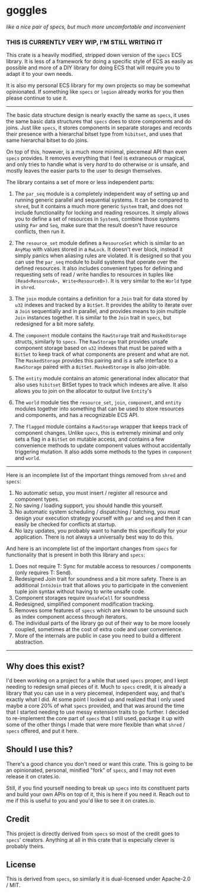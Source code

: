 # goggles #

*like a nice pair of specs, but much more uncomfortable and inconvenient*

### THIS IS CURRENTLY VERY WIP, I'M STILL WRITING IT ###

This crate is a heavily modified, stripped down version of the `specs` ECS
library.  It is less of a framework for doing a specific style of ECS as easily
as possible and more of a DIY library for doing ECS that will require you to
adapt it to your own needs.

It is also my personal ECS library for my own projects so may be somewhat
opinionated.  If something like `specs` or `legion` already works for you then
please continue to use it.

---

The basic data structure design is nearly exactly the same as `specs`, it uses
the same basic data structures that `specs` does to store components and do
joins.  Just like `specs`, it stores components in separate storages and records
their presence with a hierarchal bitset type from `hibitset`, and uses that same
hierarchal bitset to do joins.

On top of this, however, is a much more minimal, piecemeal API than even `specs`
provides.  It removes everything that I feel is extraneous or magical, and only
tries to handle what is very *hard* to do otherwise or is unsafe, and mostly
leaves the easier parts to the user to design themselves.

The library contains a set of more or less independent parts:

1) The `par_seq` module is a completely independent way of setting up and
   running generic parallel and sequential systems.  It can be compared to
   `shred`, but it contains a much more generic `System` trait, and does not
   include functionality for locking and reading resources.  It simply allows
   you to define a set of resources in `System`s, combine those systems using
   `Par` and `Seq`, make sure that the result doesn't have resource conflicts,
   then run it.

2) The `resource_set` module defines a `ResourceSet` which is similar to an
   `AnyMap` with values stored in a `RwLock`.  It doesn't ever block, instead it
   simply panics when aliasing rules are violated.  It is designed so that you
   can use the `par_seq` module to build systems that operate over the defined
   resources.  It also includes convenient types for defining and requesting
   sets of read / write handles to resources in tuples like `(Read<ResourceA>,
   Write<ResourceB>)`.  It is very similar to the `World` type in `shred`.
   
3) The `join` module contains a definition for a `Join` trait for data stored by
   `u32` indexes and tracked by a `BitSet`.  It provides the ability to iterate
   over a `Join` sequentially and in parallel, and provides means to join
   multiple `Join` instances together.  It is similar to the `Join` trait in
   `specs`, but redesigned for a bit more safety.
   
4) The `component` module contains the `RawStorage` trait and `MaskedStorage`
   structs, similarly to `specs`.  The `RawStorage` trait provides unsafe
   component storage based on `u32` indexes that must be paired with a `BitSet`
   to keep track of what components are present and what are not.  The
   `MaskedStorage` provides this pairing and is a safe interface to a
   `RawStorage` paired with a `BitSet`.  `MaskedStorage` is also join-able.

5) The `entity` module contains an atomic generational index allocator that also
   uses `hibitset` BitSet types to track which indexes are alive.  It also
   allows you to join on the allocator to output live `Entity`'s
   
6) The `world` module ties the `resource_set`, `join`, `component`, and `entity`
   modules together into something that can be used to store resources and
   components, and has a recognizable ECS API.

7) The `flagged` module contains a `RawStorage` wrapper that keeps track of
   component changes.  Unlike `specs`, this is extremely minimal and only sets a
   flag in a `BitSet` on mutable access, and contains a few convenience methods
   to update component values without accidentally triggering mutation.  It also
   adds some methods to the types in `component` and `world`.

---

Here is an incomplete list of the important things removed from `shred`
and `specs`:

1) No automatic setup, you must insert / register all resource and component types.
2) No saving / loading support, you should handle this yourself.
3) No automatic system scheduling / dispatching / batching, you *must* design
   your execution strategy yourself with `par` and `seq` and then it can easily
   be checked for conflicts at startup.
4) No lazy updates, you probably want to handle this specifically for your
   application.  There is not always a universally best way to do this.

And here is an incomplete list of the important changes from `specs` for
functionality that is present in both this library and `specs`:

1) Does not require T: Sync for mutable access to resources / components (only
   requires T: Send).
2) Redesigned Join trait for soundness and a bit more safety.  There is an
   additional `IntoJoin` trait that allows you to participate in the convenient
   tuple join syntax without having to write unsafe code.
3) Component storages require `UnsafeCell` for soundness
4) Redesigned, simplified component modification tracking.
5) Removes some features of `specs` which are known to be unsound such as index
   component access through iterators.
6) The individual parts of the library go out of their way to be more loosely
   coupled, sometimes at the cost of extra code and user convenience.
7) More of the internals are public in case you need to build a different
   abstraction.

---

## Why does this exist?

I'd been working on a project for a while that used `specs` proper, and I kept
needing to redesign small pieces of it.  Much to `specs` credit, it is already a
library that you can use in a very piecemeal, independent way, and that's
exactly what I did.  At some point I looked up and realized that I only used
maybe a core 20% of what `specs` provided, and that was around the time that I
started needing to use messy extension traits to go further.  I decided to
re-implement the core part of `specs` that I still used, package it up with some
of the other things I made that were more flexible than what `shred` / `specs`
offered, and put it here.

## Should I use this?

There's a good chance you don't need or want this crate.  This is going to be an
opinionated, personal, minified "fork" of `specs`, and I may not even release it
on crates.io.

Still, if you find yourself needing to break up `specs` into its constituent
parts and build your own APIs on top of it, this is here if you need it.  Reach
out to me if this is useful to you and you'd like to see it on crates.io.

## Credit

This project is directly derived from `specs` so most of the credit goes to
`specs`' creators.  Anything at all in this crate that is especially clever is
probably theirs.

## License

This is derived from `specs`, so similarly it is dual-licensed under Apache-2.0
/ MIT.
